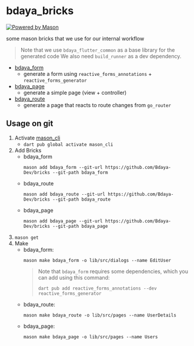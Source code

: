 # bdaya_bricks

[![Powered by Mason](https://img.shields.io/endpoint?url=https%3A%2F%2Ftinyurl.com%2Fmason-badge)](https://github.com/felangel/mason)

some mason bricks that we use for our internal workflow

> Note that we use `bdaya_flutter_common` as a base library for the generated code
> We also need `build_runner` as a dev dependency.

* [bdaya_form](https://brickhub.dev/bricks/bdaya_form)
    - generate a form using `reactive_forms_annotations` + `reactive_forms_generator`
* [bdaya_page](https://brickhub.dev/bricks/bdaya_page)
    - generate a simple page (view + controller)
* [bdaya_route](https://brickhub.dev/bricks/bdaya_route)
    - generate a page that reacts to route changes from `go_router`


## Usage on git
1. Activate [mason_cli](https://pub.dev/packages/mason_cli)
    - `dart pub global activate mason_cli`
2. Add Bricks
    - bdaya_form    
        ```
        mason add bdaya_form --git-url https://github.com/Bdaya-Dev/bricks --git-path bdaya_form
        ```
    - bdaya_route
        ```
        mason add bdaya_route --git-url https://github.com/Bdaya-Dev/bricks --git-path bdaya_route
        ```
    - bdaya_page
        ```
        mason add bdaya_page --git-url https://github.com/Bdaya-Dev/bricks --git-path bdaya_page
        ```
3. `mason get`
4. Make
    - bdaya_form: 
        ```
        mason make bdaya_form -o lib/src/dialogs --name EditUser
        ```
        > Note that `bdaya_form` requires some dependencies, which you can add using this command:
        >
        > `dart pub add reactive_forms_annotations --dev reactive_forms_generator`
    - bdaya_route:
        ```
        mason make bdaya_route -o lib/src/pages --name UserDetails
        ```
    - bdaya_page:
        ```
        mason make bdaya_page -o lib/src/pages --name Users
        ```

